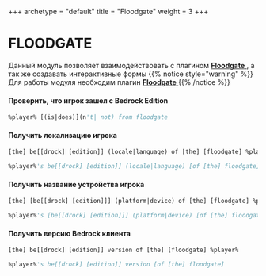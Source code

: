 +++
archetype = "default"
title = "Floodgate"
weight = 3
+++
# FLOODGATE

Данный модуль позволяет взаимодействовать с плагином [**Floodgate** <i class="fas fa-link"></i>](https://github.com/GeyserMC/Floodgate), а так же создавать интерактивные формы
{{% notice style="warning" %}}
Для работы модуля необходим плагин [**Floodgate** <i class="fas fa-link"></i>](https://github.com/GeyserMC/Floodgate)
{{% /notice %}}

#### Проверить, что игрок зашел с Bedrock Edition
```vb
%player% [(is|does)](n't| not) from floodgate
```
#### Получить локализацию игрока
```vb
[the] be[[drock] [edition]] (locale|language) of [the] [floodgate] %player% 
```
```vb
%player%'s be[[drock] [edition]] (locale|language) [of [the] floodgate]
```
#### Получить название устройства игрока
```vb
[the] [be[[drock] [edition]]] (platform|device) of [the] [floodgate] %player%
```
```vb
%player%'s [be[[drock] [edition]]] (platform|device) [of [the] floodgate]
```
#### Получить версию Bedrock клиента
```vb
[the] be[[drock] [edition]] version of [the] [floodgate] %player%
```
```vb
%player%'s be[[drock] [edition]] version [of [the] floodgate]
```